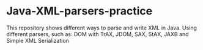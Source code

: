 # Java-XML-parsers-practice
This repository shows different ways to parse and write XML in Java. Using different parsers, such as: DOM with TrAX, JDOM, SAX, StAX, JAXB and Simple XML Serialization
